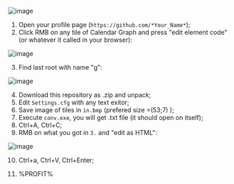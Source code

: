 ![image](https://user-images.githubusercontent.com/27270190/47954646-f72ee680-df94-11e8-8e23-cf346d22a119.png)

1. Open your profile page (`https://github.com/*Your_Name*`);
2. Click RMB on any tile of Calendar Graph and press "edit element code" (or whatever it called in your browser):

![image](https://user-images.githubusercontent.com/27270190/47954684-a66bbd80-df95-11e8-9305-62315b96fb45.png)

3. Find last root with name "g":

![image](https://user-images.githubusercontent.com/27270190/47954712-fcd8fc00-df95-11e8-83fb-0417fb3ce2da.png)

4. Download this repository as .zip and unpack;
5. Edit `Settings.cfg` with any text exitor;
6. Save image of tiles in `in.bmp` (prefered size =(53;7) );
7. Execute `conv.exe`, you will get .txt file (it should open on itself);
8. Ctrl+A, Ctrl+C;
9. RMB on what you got in `3.` and "edit as HTML":

![image](https://user-images.githubusercontent.com/27270190/47954773-f303c880-df96-11e8-9484-737f1f6fc86b.png)

10. Ctrl+a, Ctrl+V, Ctrl+Enter;

11. %PROFIT%
